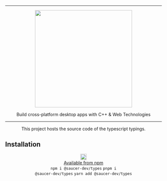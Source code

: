 <hr>

<div align="center"> 
    <img src="https://raw.githubusercontent.com/saucer/saucer.github.io/master/static/img/logo.png" height="312"/>
</div>

<p align="center"> 
    Build cross-platform desktop apps with C++ & Web Technologies
</p>

---

<div align="center"> 

This project hosts the source code of the typescript typings.  

</div> 


## Installation

<div align="center"> 

<img src="https://www.vectorlogo.zone/logos/npmjs/npmjs-ar21.svg" height=20/><br/>
[Available from npm](https://www.npmjs.com/package/@saucer-dev/types) <br/>
<code>npm i @saucer-dev/types</code>
<code>pnpm i @saucer-dev/types</code>
<code>yarn add @saucer-dev/types</code>

</div>
